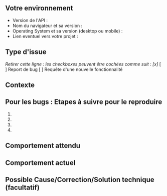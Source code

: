 <!--- Fournissez une description générale du problème ici -->


## Votre environnement
<!--- Fournissez le maximum de détails pertinents sur l'environnement à partir duquel vous avez constaté le problème -->
* Version de l'API :
* Nom du navigateur et sa version :
* Operating System et sa version (desktop ou mobile) :
* Lien eventuel vers votre projet :

## Type d'issue
_Retirer cette ligne : les checkboxes peuvent être cochées comme suit : [x]_
[ ] Report de bug
[ ] Requête d'une nouvelle fonctionnalité

## Contexte

<!--- Pour les bugs : fournissez une description plus détaillée et expliquez pourquoi vous considérez que l'on est face à un bug -->
<!--- En quoi ce bug provoque un disfonctionnement dans votre utilisation/application -->
<!--- S'il y a des messages d'erreur dans la console, vous pouvez les mettre ici -->

<!--- Pour une requête de fonctionnalité ou d'amélioration : dites-nous ce que vous essayez de réaliser -->
<!--- N'hésitez pas à nous détailler ici le contexte dans lequel cette fonctionnalité/amélioration vous sera utile -->

## Pour les bugs : Etapes à suivre pour le reproduire
<!--- Idealement, fournissez un lien vers un exemple ou l'on peut constater le bug -->
<!--- Détaillez ci-après les étapes à suivre pour reproduire le bug -->
<!--- Inclure des snippets de code si c'est pertinent -->
1.
2.
3.
4.

## Comportement attendu
<!--- Pour les bugs : dites nous ce qu'il devrait se passer avec un comportement normal -->
<!--- Pour une requête de fonctionnalité ou d'amélioration : dites nous comment cela devrait fonctionner -->

## Comportement actuel
<!--- Pour les bugs : racontez nous ce qu'il se passe à la place du comportement attendu -->
<!--- Pour une requête de fonctionnalité ou d'amélioration : expliquez nous la différence avec le comportement actuel -->

## Possible Cause/Correction/Solution technique (facultatif)
<!--- Pour les bugs : suggérez une piste technique sur la cause/raison du bug
<!--- Pour une requête de fonctionnalité ou d'amélioration : partagez vos idées pour implémenter l'évolution
<!--- Dans tous les cas, n'hésitez pas à ouvrir une Pull Request sur le projet ! (voir CONTRIBUTING.md) -->

